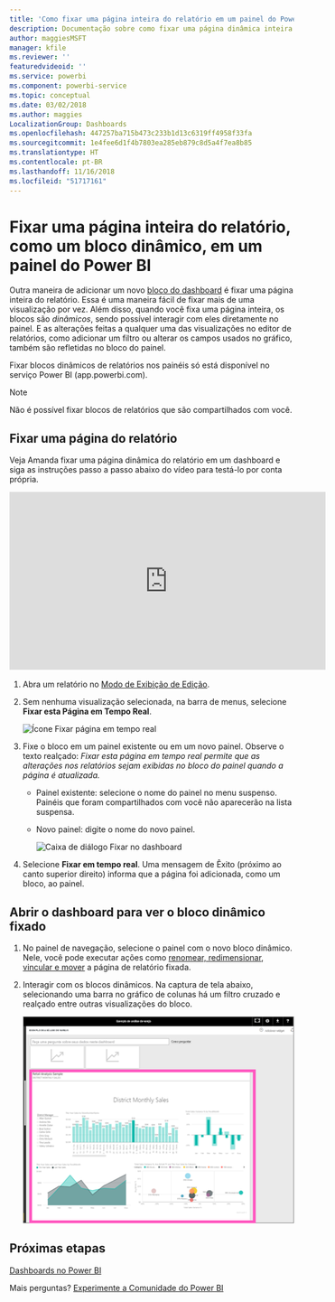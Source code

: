 ```yaml
---
title: 'Como fixar uma página inteira do relatório em um painel do Power BI '
description: Documentação sobre como fixar uma página dinâmica inteira do relatório em um dashboard do Power BI por meio de um relatório.
author: maggiesMSFT
manager: kfile
ms.reviewer: ''
featuredvideoid: ''
ms.service: powerbi
ms.component: powerbi-service
ms.topic: conceptual
ms.date: 03/02/2018
ms.author: maggies
LocalizationGroup: Dashboards
ms.openlocfilehash: 447257ba715b473c233b1d13c6319ff4958f33fa
ms.sourcegitcommit: 1e4fee6d1f4b7803ea285eb879c8d5a4f7ea8b85
ms.translationtype: HT
ms.contentlocale: pt-BR
ms.lasthandoff: 11/16/2018
ms.locfileid: "51717161"
---
```

# <a name="pin-an-entire-report-page-as-a-live-tile-to-a-power-bi-dashboard"></a>Fixar uma página inteira do relatório, como um bloco dinâmico, em um painel do Power BI
Outra maneira de adicionar um novo [bloco do dashboard](consumer/end-user-tiles.md) é fixar uma página inteira do relatório. Essa é uma maneira fácil de fixar mais de uma visualização por vez.  Além disso, quando você fixa uma página inteira, os blocos são *dinâmicos*, sendo possível interagir com eles diretamente no painel. E as alterações feitas a qualquer uma das visualizações no editor de relatórios, como adicionar um filtro ou alterar os campos usados no gráfico, também são refletidas no bloco do painel.  

Fixar blocos dinâmicos de relatórios nos painéis só está disponível no serviço Power BI (app.powerbi.com).

> [!NOTE]
> Não é possível fixar blocos de relatórios que são compartilhados com você.
> 
> 

## <a name="pin-a-report-page"></a>Fixar uma página do relatório
Veja Amanda fixar uma página dinâmica do relatório em um dashboard e siga as instruções passo a passo abaixo do vídeo para testá-lo por conta própria.

<iframe width="560" height="315" src="https://www.youtube.com/embed/EzhfBpPboPA" frameborder="0" allowfullscreen></iframe>


1. Abra um relatório no [Modo de Exibição de Edição](service-interact-with-a-report-in-editing-view.md).
2. Sem nenhuma visualização selecionada, na barra de menus, selecione **Fixar esta Página em Tempo Real**.
   
   ![Ícone Fixar página em tempo real](media/service-dashboard-pin-live-tile-from-report/pbi-pin-live-page.png) 
3. Fixe o bloco em um painel existente ou em um novo painel. Observe o texto realçado: *Fixar esta página em tempo real permite que as alterações nos relatórios sejam exibidas no bloco do painel quando a página é atualizada.*
   
   * Painel existente: selecione o nome do painel no menu suspenso. Painéis que foram compartilhados com você não aparecerão na lista suspensa.
   * Novo painel: digite o nome do novo painel.
     
     ![Caixa de diálogo Fixar no dashboard](media/service-dashboard-pin-live-tile-from-report/pbi-pin-live-page-dialog.png)
4. Selecione **Fixar em tempo real**. Uma mensagem de Êxito (próximo ao canto superior direito) informa que a página foi adicionada, como um bloco, ao painel.

## <a name="open-the-dashboard-to-see-the-pinned-live-tile"></a>Abrir o dashboard para ver o bloco dinâmico fixado
1. No painel de navegação, selecione o painel com o novo bloco dinâmico. Nele, você pode executar ações como [renomear, redimensionar, vincular e mover](service-dashboard-edit-tile.md) a página de relatório fixada.  
2. Interagir com os blocos dinâmicos.  Na captura de tela abaixo, selecionando uma barra no gráfico de colunas há um filtro cruzado e realçado entre outras visualizações do bloco.
   
    ![dashboards com um bloco dinâmico](media/service-dashboard-pin-live-tile-from-report/pbi-live-tile.png)

## <a name="next-steps"></a>Próximas etapas
[Dashboards no Power BI](consumer/end-user-dashboards.md)

Mais perguntas? [Experimente a Comunidade do Power BI](http://community.powerbi.com/)

